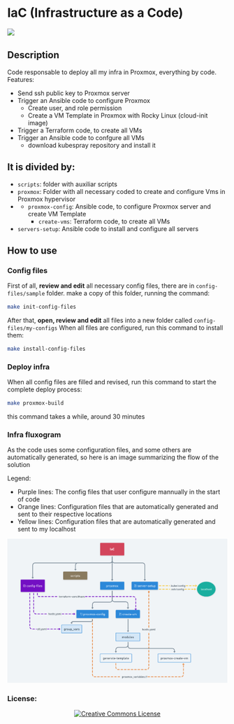 # IaC (Infrastructure as a Code)

<p align="left">
  <a href="http://creativecommons.org/licenses/by-nc-sa/4.0/">
    <img src="https://img.shields.io/badge/-CC_BY--SA_4.0-000000.svg?style=for-the-badge&logo=creative-commons&logoColor=white"/>
  </a>
</p>

## Description

Code responsable to deploy all my infra in Proxmox, everything by code.
Features:
 - Send ssh public key to Proxmox server
 - Trigger an Ansible code to configure Proxmox
    -  Create user, and role permission
    -  Create a VM Template in Proxmox with Rocky Linux (cloud-init image)
 - Trigger a Terraform code, to create all VMs
 - Trigger an Ansible code to confgure all VMs
    -  download kubespray repository and install it

## It is divided by:

- `scripts`: folder with auxiliar scripts
- `proxmox`: Folder with all necessary coded to create and configure Vms in Proxmox hypervisor
- - `proxmox-config`: Ansible code, to configure Proxmox server and create VM Template
    - `create-vms`: Terraform code, to create all VMs
- `servers-setup`: Ansible code to install and configure all servers

## How to use

### Config files
First of all, **review and edit** all necessary config files, there are in `config-files/sample` folder.
make a copy of this folder, running the command:
```bash
make init-config-files
```

After that, **open, review and edit** all files into a new folder called `config-files/my-configs`
When all files are configured, run this command to install them:
```bash
make install-config-files
```

### Deploy infra
When all config files are filled and revised, run this command to start the complete deploy process:
```bash
make proxmox-build
```

this command takes a while, around 30 minutes

### Infra fluxogram
As the code uses some configuration files, and some others are automatically generated, so here is an image summarizing the flow of the solution

Legend:

- Purple lines: The config files that user configure mannually in the start of code
- Orange lines: Configuration files that are automatically generated and sent to their respective locations
- Yellow lines: Configuration files that are automatically generated and sent to my localhost


![Alt iac_fluxogram](images/iac_fluxogram.png)

### License:

<p align="center">
  <a rel="license" href="http://creativecommons.org/licenses/by-nc-sa/4.0/">
    <img alt="Creative Commons License" style="border-width:0" src="https://i.creativecommons.org/l/by-nc-sa/4.0/88x31.png" />
  </a>
</p>